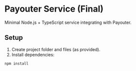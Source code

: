 # Payouter Service (Final)

Minimal Node.js + TypeScript service integrating with Payouter.

## Setup

1. Create project folder and files (as provided).
2. Install dependencies:

```bash
npm install
```
